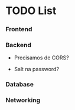 # TODO List

### Frontend

### Backend

- Precisamos de CORS?

- Salt na password?

### Database

### Networking

